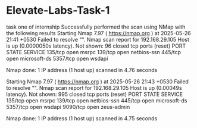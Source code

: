 # Elevate-Labs-Task-1
task one of internship
Successfully performed the scan using NMap with the following results
Starting Nmap 7.97 ( https://nmap.org ) at 2025-05-26 21:41 +0530
Failed to resolve "".
Nmap scan report for 192.168.29.105
Host is up (0.0000050s latency).
Not shown: 96 closed tcp ports (reset)
PORT     STATE SERVICE
135/tcp  open  msrpc
139/tcp  open  netbios-ssn
445/tcp  open  microsoft-ds
5357/tcp open  wsdapi

Nmap done: 1 IP address (1 host up) scanned in 4.76 seconds


Starting Nmap 7.97 ( https://nmap.org ) at 2025-05-26 21:43 +0530
Failed to resolve "".
Nmap scan report for 192.168.29.105
Host is up (0.00049s latency).
Not shown: 995 closed tcp ports (reset)
PORT     STATE SERVICE
135/tcp  open  msrpc
139/tcp  open  netbios-ssn
445/tcp  open  microsoft-ds
5357/tcp open  wsdapi
9090/tcp open  zeus-admin

Nmap done: 1 IP address (1 host up) scanned in 4.75 seconds
